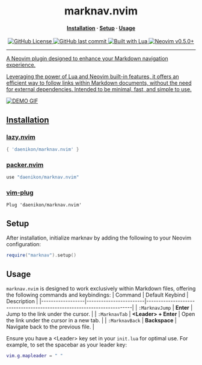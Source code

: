 <h1 align="center">
  marknav.nvim
</h1>

<div><h4 align="center"><a href="#installation">Installation</a> · <a href="#setup">Setup</a> · <a href="#usage">Usage</h4></div>


<div align="center">
<img alt="GitHub License" src="https://img.shields.io/github/license/daenikon/marknav.nvim?style=for-the-badge&logo=license&labelColor=303335&color=8bc6f9">
<img alt="GitHub last commit" src="https://img.shields.io/github/last-commit/daenikon/marknav.nvim?style=for-the-badge&logo=github&labelColor=303335&color=f8f98b">
<img alt="Built with Lua" src="https://img.shields.io/badge/Lua-built%20with%20Lua-%23a9abfc?style=for-the-badge&logo=lua&logoColor=%23ffffff&labelColor=303335">
<img alt="Neovim v0.5.0+" src="https://img.shields.io/badge/neovim-v.0.5.0%2B-%238bf99c?style=for-the-badge&logo=neovim&logoColor=%23ffffff&labelColor=303335">
</div>

<hr>

A Neovim plugin designed to enhance your Markdown navigation experience.

Leveraging the power of Lua and Neovim built-in features, it offers an efficient way to follow links within Markdown documents, without the need for external dependencies.
Intended to be minimal, fast, and simple to use. 

![DEMO GIF](https://github.com/daenikon/marknav.nvim/assets/91436186/867a3712-0360-4b9c-9353-250fb6d0fb2e)


## Installation

### [lazy.nvim](https://github.com/folke/lazy.nvim)
```lua
{ 'daenikon/marknav.nvim' }
```
### [packer.nvim](https://github.com/wbthomason/packer.nvim)
```lua
use "daenikon/marknav.nvim"
```
### [vim-plug](https://github.com/junegunn/vim-plug)
```vim
Plug 'daenikon/marknav.nvim'
```

## Setup
After installation, initialize marknav by adding the following to your Neovim configuration:

```lua
require("marknav").setup()
```

## Usage
`marknav.nvim` is designed to work exclusively within Markdown files, offering the following commands and keybindings:
| Command          | Default Keybind        | Description                                                            |
|------------------|------------------------|------------------------------------------------------------------------|
| `:MarknavJump`   | **Enter**              | Jump to the link under the cursor.                                     |
| `:MarknavTab`    | **\<Leader\> + Enter** | Open the link under the cursor in a new tab.                           |
| `:MarknavBack`   | **Backspace**          | Navigate back to the previous file.                                    |

Ensure you have a \<Leader\> key set in your `init.lua` for optimal use. For example, to set the spacebar as your leader key:
```lua
vim.g.mapleader = " "
```

